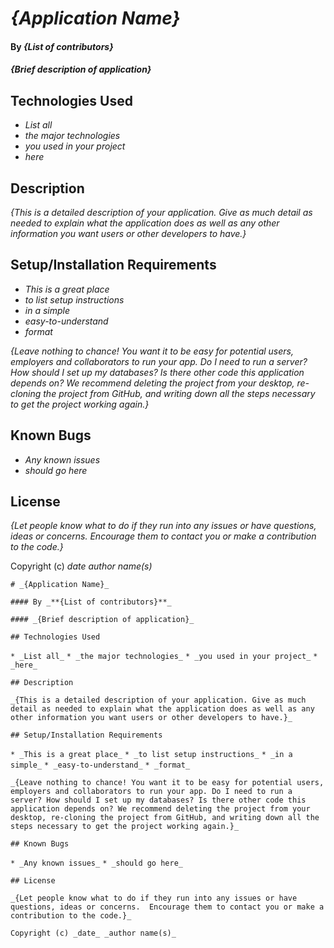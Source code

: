# _{Application Name}_

#### By _**{List of contributors}**_

#### _{Brief description of application}_

## Technologies Used

* _List all_
* _the major technologies_
* _you used in your project_
* _here_

## Description

_{This is a detailed description of your application. Give as much detail as needed to explain what the application does as well as any other information you want users or other developers to have.}_

## Setup/Installation Requirements

* _This is a great place_
* _to list setup instructions_
* _in a simple_
* _easy-to-understand_
* _format_

_{Leave nothing to chance! You want it to be easy for potential users, employers and collaborators to run your app. Do I need to run a server? How should I set up my databases? Is there other code this application depends on? We recommend deleting the project from your desktop, re-cloning the project from GitHub, and writing down all the steps necessary to get the project working again.}_

## Known Bugs

* _Any known issues_
* _should go here_

## License

_{Let people know what to do if they run into any issues or have questions, ideas or concerns.  Encourage them to contact you or make a contribution to the code.}_

Copyright (c) _date_ _author name(s)_

`# _{Application Name}_`

`#### By _**{List of contributors}**_`

`#### _{Brief description of application}_`

`## Technologies Used`

`* _List all_`
`* _the major technologies_`
`* _you used in your project_`
`* _here_`

`## Description`

`_{This is a detailed description of your application. Give as much detail as needed to explain what the application does as well as any other information you want users or other developers to have.}_`

`## Setup/Installation Requirements`

`* _This is a great place_`
`* _to list setup instructions_`
`* _in a simple_`
`* _easy-to-understand_`
`* _format_`

`_{Leave nothing to chance! You want it to be easy for potential users, employers and collaborators to run your app. Do I need to run a server? How should I set up my databases? Is there other code this application depends on? We recommend deleting the project from your desktop, re-cloning the project from GitHub, and writing down all the steps necessary to get the project working again.}_`

`## Known Bugs`

`* _Any known issues_`
`* _should go here_`

`## License`

`_{Let people know what to do if they run into any issues or have questions, ideas or concerns.  Encourage them to contact you or make a contribution to the code.}_`

`Copyright (c) _date_ _author name(s)_`